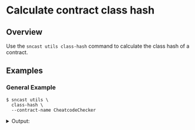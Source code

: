 # Calculate contract class hash

## Overview
Use the `sncast utils class-hash` command to calculate the class hash of a contract.

## Examples

### General Example

```shell
$ sncast utils \
  class-hash \
  --contract-name CheatcodeChecker
```

<details>
<summary>Output:</summary>

```shell
Class Hash: 0x0[..]
```
</details>
<br>